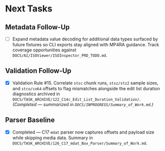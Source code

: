 # Next Tasks

## Metadata Follow-Up

- [ ] Expand metadata value decoding for additional data types surfaced by future fixtures so CLI exports stay aligned with MP4RA guidance. Track coverage opportunities against `DOCS/AI/ISOViewer/ISOInspector_PRD_TODO.md`.

## Validation Follow-Up

- [x] Validation Rule #15. Correlate `stsc` chunk runs, `stsz/stz2` sample sizes, and `stco/co64` offsets to flag mismatches alongside the edit list duration diagnostics archived in `DOCS/TASK_ARCHIVE/122_C14c_Edit_List_Duration_Validation/`. *(Completed — summarized in `DOCS/INPROGRESS/Summary_of_Work.md`.)*

## Parser Baseline

- [x] Completed — C17 `mdat` parser now captures offsets and payload size while skipping media data. Summary in `DOCS/TASK_ARCHIVE/126_C17_mdat_Box_Parser/Summary_of_Work.md`.
